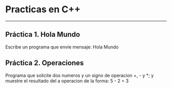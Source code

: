 # Practicas en C++
***
## Práctica 1. Hola Mundo
Escribe un programa que envíe mensaje: Hola Mundo


## Práctica 2. Operaciones 
Programa que solicite dos numeros y un signo de operacion
+, - y *; y muestre el resultado del a operacion de la forma:
5 - 2 = 3
